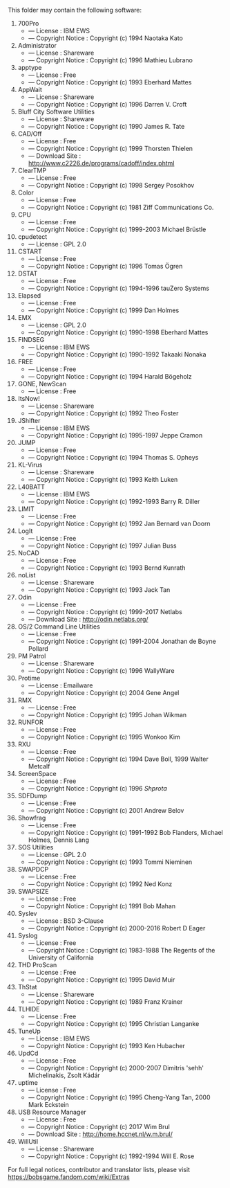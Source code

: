 ﻿This folder may contain the following software:

1. 700Pro
   - — License : IBM EWS
   - — Copyright Notice : Copyright (c) 1994 Naotaka Kato
2. Administrator
   - — License : Shareware
   - — Copyright Notice : Copyright (c) 1996 Mathieu Lubrano
3. apptype
   - — License : Free
   - — Copyright Notice : Copyright (c) 1993 Eberhard Mattes
4. AppWait
   - — License : Shareware
   - — Copyright Notice : Copyright (c) 1996 Darren V. Croft
5. Bluff City Software Utilities
   - — License : Shareware
   - — Copyright Notice : Copyright (c) 1990 James R. Tate
6. CAD/Off
   - — License : Free
   - — Copyright Notice : Copyright (c) 1999 Thorsten Thielen
   - — Download Site : http://www.c2226.de/programs/cadoff/index.phtml
7. ClearTMP
   - — License : Free
   - — Copyright Notice : Copyright (c) 1998 Sergey Posokhov
8. Color
   - — License : Free
   - — Copyright Notice : Copyright (c) 1981 Ziff Communications Co.
9. CPU
   - — License : Free
   - — Copyright Notice : Copyright (c) 1999-2003 Michael Brüstle
10. cpudetect
    - — License : GPL 2.0
11. CSTART
    - — License : Free
    - — Copyright Notice : Copyright (c) 1996 Tomas Ögren
12. DSTAT
    - — License : Free
    - — Copyright Notice : Copyright (c) 1994-1996 tauZero Systems
13. Elapsed
    - — License : Free
    - — Copyright Notice : Copyright (c) 1999 Dan Holmes
14. EMX
    - — License : GPL 2.0
    - — Copyright Notice : Copyright (c) 1990-1998 Eberhard Mattes
15. FINDSEG
    - — License : IBM EWS
    - — Copyright Notice : Copyright (c) 1990-1992 Takaaki Nonaka
16. FREE
    - — License : Free
    - — Copyright Notice : Copyright (c) 1994 Harald Bögeholz
17. GONE, NewScan
    - — License : Free
18. ItsNow!
    - — License : Shareware
    - — Copyright Notice : Copyright (c) 1992 Theo Foster
19. JShifter
    - — License : IBM EWS
    - — Copyright Notice : Copyright (c) 1995-1997 Jeppe Cramon
20. JUMP
    - — License : Free
    - — Copyright Notice : Copyright (c) 1994 Thomas S. Opheys
21. KL-Virus
    - — License : Shareware
    - — Copyright Notice : Copyright (c) 1993 Keith Luken
22. L40BATT
    - — License : IBM EWS
    - — Copyright Notice : Copyright (c) 1992-1993 Barry R. Diller
23. LIMIT
    - — License : Free
    - — Copyright Notice : Copyright (c) 1992 Jan Bernard van Doorn
24. LogIt
    - — License : Free
    - — Copyright Notice : Copyright (c) 1997 Julian Buss
25. NoCAD
    - — License : Free
    - — Copyright Notice : Copyright (c) 1993 Bernd Kunrath
26. noList
    - — License : Shareware
    - — Copyright Notice : Copyright (c) 1993 Jack Tan
27. Odin
    - — License : Free
    - — Copyright Notice : Copyright (c) 1999-2017 Netlabs
    - — Download Site : http://odin.netlabs.org/
28. OS/2 Command Line Utilities
    - — License : Free
    - — Copyright Notice : Copyright (c) 1991-2004 Jonathan de Boyne Pollard
29. PM Patrol
    - — License : Shareware
    - — Copyright Notice : Copyright (c) 1996 WallyWare
30. Protime
    - — License : Emailware
    - — Copyright Notice : Copyright (c) 2004 Gene Angel
31. RMX
    - — License : Free
    - — Copyright Notice : Copyright (c) 1995 Johan Wikman
32. RUNFOR
    - — License : Free
    - — Copyright Notice : Copyright (c) 1995 Wonkoo Kim
33. RXU
    - — License : Free
    - — Copyright Notice : Copyright (c) 1994 Dave Boll, 1999 Walter Metcalf
34. ScreenSpace
    - — License : Free
    - — Copyright Notice : Copyright (c) 1996 *Shprota*
35. SDFDump
    - — License : Free
    - — Copyright Notice : Copyright (c) 2001 Andrew Belov
36. Showfrag
    - — License : Free
    - — Copyright Notice : Copyright (c) 1991-1992 Bob Flanders, Michael Holmes, Dennis Lang
37. SOS Utilities
    - — License : GPL 2.0
    - — Copyright Notice : Copyright (c) 1993 Tommi Nieminen
38. SWAPDCP
    - — License : Free
    - — Copyright Notice : Copyright (c) 1992 Ned Konz
39. SWAPSIZE
    - — License : Free
    - — Copyright Notice : Copyright (c) 1991 Bob Mahan
40. Syslev
    - — License : BSD 3-Clause
    - — Copyright Notice : Copyright (c) 2000-2016 Robert D Eager
41. Syslog
    - — License : Free
    - — Copyright Notice : Copyright (c) 1983-1988 The Regents of the University of California
42. THD ProScan
    - — License : Free
    - — Copyright Notice : Copyright (c) 1995 David Muir
43. ThStat
    - — License : Shareware
    - — Copyright Notice : Copyright (c) 1989 Franz Krainer
44. TLHIDE
    - — License : Free
    - — Copyright Notice : Copyright (c) 1995 Christian Langanke
45. TuneUp
    - — License : IBM EWS
    - — Copyright Notice : Copyright (c) 1993 Ken Hubacher
46. UpdCd
    - — License : Free
    - — Copyright Notice : Copyright (c) 2000-2007 Dimitris 'sehh' Michelinakis, Zsolt Kádár
47. uptime
    - — License : Free
    - — Copyright Notice : Copyright (c) 1995 Cheng-Yang Tan, 2000 Mark Eckstein
48. USB Resource Manager
    - — License : Free
    - — Copyright Notice : Copyright (c) 2017 Wim Brul
    - — Download Site : http://home.hccnet.nl/w.m.brul/
49. WillUtil
    - — License : Shareware
    - — Copyright Notice : Copyright (c) 1992-1994 Will E. Rose

For full legal notices, contributor and translator lists, please visit https://bobsgame.fandom.com/wiki/Extras